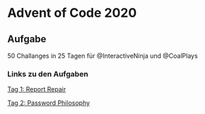 # Advent of Code 2020


## Aufgabe 

50 Challanges in 25 Tagen für @InteractiveNinja und @CoalPlays


### Links zu den Aufgaben


[Tag 1: Report Repair](01/readme.md)

[Tag 2: Password Philosophy](02/readme.md)
